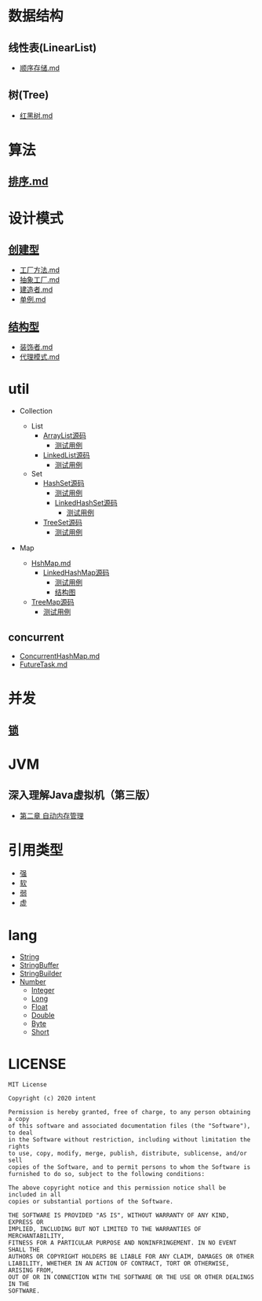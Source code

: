 # 数据结构
## 线性表(LinearList)
  - [顺序存储.md](readme/datastructure/linearlist/ZArrayList.md)

## 树(Tree)
  - [红黑树.md](readme/datastructure/tree/RBTree.md)

# 算法
## [排序.md](./readme/algorithm/Sort.md)

# 设计模式
## [创建型](./readme/designpattern/creational)

- [工厂方法.md](./readme/designpattern/creational/FactoryMethod.md)
- [抽象工厂.md](./readme/designpattern/creational/AbstractFactory.md)
- [建造者.md](./readme/designpattern/creational/Builder.md)
- [单例.md](readme/designpattern/creational/Singleton.md)

## [结构型](./readme/designpattern/structural)

- [装饰者.md](./readme/designpattern/structural/Decorator.md)
- [代理模式.md](./readme/designpattern/structural/Proxy.md)

# util
- Collection
  - List
    - [ArrayList源码](https://github.com/zzyandzzy/jdk11/blob/main/src/java.base/share/classes/java/util/ArrayList.java)
      - [测试用例](./src/test/java/cool/zzy/java/util/ArrayListTest.java)
    - [LinkedList源码](https://github.com/zzyandzzy/jdk11/blob/main/src/java.base/share/classes/java/util/LinkedList.java)
      - [测试用例](./src/test/java/cool/zzy/java/util/LinkedListTest.java)
  - Set
    - [HashSet源码](https://github.com/zzyandzzy/jdk11/blob/main/src/java.base/share/classes/java/util/HashSet.java)
      - [测试用例](./src/test/java/cool/zzy/java/util/HashSetTest.java)
      - [LinkedHashSet源码](https://github.com/zzyandzzy/jdk11/blob/main/src/java.base/share/classes/java/util/LinkedHashSet.java)
        - [测试用例](./src/test/java/cool/zzy/java/util/LinkedHashSetTest.java)
    - [TreeSet源码](https://github.com/zzyandzzy/jdk11/blob/main/src/java.base/share/classes/java/util/TreeSet.java)
      - [测试用例](./src/test/java/cool/zzy/java/util/TreeSetTest.java)
  
- Map
  - [HshMap.md](./readme/util/HashMap.md)
    - [LinkedHashMap源码](https://github.com/zzyandzzy/jdk11/blob/main/src/java.base/share/classes/java/util/LinkedHashMap.java)
      - [测试用例](./src/test/java/cool/zzy/java/util/LinkedHashMapTest.java)
      - [结构图](其他/util/LinkedHashMap/LinkedHashMap.png)
  - [TreeMap源码](https://github.com/zzyandzzy/jdk11/blob/main/src/java.base/share/classes/java/util/TreeMap.java)
    - [测试用例](./src/test/java/cool/zzy/java/util/TreeMapTest.java)
  
## concurrent

- [ConcurrentHashMap.md](./readme/util/concurrent/ConcurrentHashMap.md)
- [FutureTask.md](./readme/util/concurrent/FutureTask.md)

# 并发
## [锁](./readme/concurrent/Lock.md)

# JVM

## 深入理解Java虚拟机（第三版）

- [第二章 自动内存管理](./readme/jvm/Chapter2.md)

# 引用类型
- [强](./readme/reference/Normal.md)
- [软](./readme/reference/Soft.md)
- [弱](./readme/reference/Weak.md)
- [虚](./readme/reference/Phantom.md)

# lang
- [String](https://github.com/zzyandzzy/jdk11/blob/main/src/java.base/share/classes/java/lang/String.java)
- [StringBuffer](https://github.com/zzyandzzy/jdk11/blob/main/src/java.base/share/classes/java/lang/StringBuffer.java)
- [StringBuilder](https://github.com/zzyandzzy/jdk11/blob/main/src/java.base/share/classes/java/lang/StringBuilder.java)
- [Number](https://github.com/zzyandzzy/jdk11/blob/main/src/java.base/share/classes/java/lang/Number.java)
  - [Integer](https://github.com/zzyandzzy/jdk11/blob/main/src/java.base/share/classes/java/lang/Integer.java)
  - [Long](https://github.com/zzyandzzy/jdk11/blob/main/src/java.base/share/classes/java/lang/Long.java)
  - [Float](https://github.com/zzyandzzy/jdk11/blob/main/src/java.base/share/classes/java/lang/Float.java)
  - [Double](https://github.com/zzyandzzy/jdk11/blob/main/src/java.base/share/classes/java/lang/Double.java)
  - [Byte](https://github.com/zzyandzzy/jdk11/blob/main/src/java.base/share/classes/java/lang/Byte.java)
  - [Short](https://github.com/zzyandzzy/jdk11/blob/main/src/java.base/share/classes/java/lang/Short.java)
  
# LICENSE
    MIT License
    
    Copyright (c) 2020 intent
    
    Permission is hereby granted, free of charge, to any person obtaining a copy
    of this software and associated documentation files (the "Software"), to deal
    in the Software without restriction, including without limitation the rights
    to use, copy, modify, merge, publish, distribute, sublicense, and/or sell
    copies of the Software, and to permit persons to whom the Software is
    furnished to do so, subject to the following conditions:
    
    The above copyright notice and this permission notice shall be included in all
    copies or substantial portions of the Software.
    
    THE SOFTWARE IS PROVIDED "AS IS", WITHOUT WARRANTY OF ANY KIND, EXPRESS OR
    IMPLIED, INCLUDING BUT NOT LIMITED TO THE WARRANTIES OF MERCHANTABILITY,
    FITNESS FOR A PARTICULAR PURPOSE AND NONINFRINGEMENT. IN NO EVENT SHALL THE
    AUTHORS OR COPYRIGHT HOLDERS BE LIABLE FOR ANY CLAIM, DAMAGES OR OTHER
    LIABILITY, WHETHER IN AN ACTION OF CONTRACT, TORT OR OTHERWISE, ARISING FROM,
    OUT OF OR IN CONNECTION WITH THE SOFTWARE OR THE USE OR OTHER DEALINGS IN THE
    SOFTWARE.
